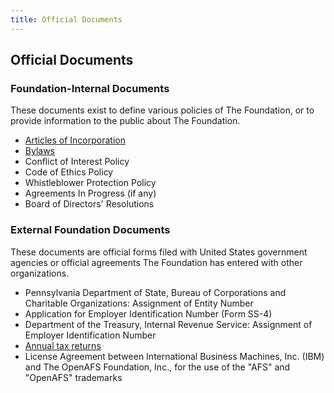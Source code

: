 ```yaml
---
title: Official Documents
---
```


## Official Documents ##

### Foundation-Internal Documents ###

These documents exist to define various policies of The Foundation, or to
provide information to the public about The Foundation.

* [Articles of Incorporation](openafs-foundation-incorporation.pdf)
* [Bylaws](openafs-foundation-bylaws.pdf)
* Conflict of Interest Policy
* Code of Ethics Policy
* Whistleblower Protection Policy
* Agreements In Progress (if any)
* Board of Directors' Resolutions

### External Foundation Documents ###

These documents are official forms filed with United States government agencies or official
agreements The Foundation has entered with other organizations.

* Pennsylvania Department of State, Bureau of Corporations and Charitable Organizations: Assignment of Entity Number
* Application for Employer Identification Number (Form SS-4)
* Department of the Treasury, Internal Revenue Service: Assignment of Employer Identification Number
* [Annual tax returns](finances/)
* License Agreement between International Business Machines, Inc. (IBM) and The OpenAFS Foundation, Inc., for the use of the "AFS" and "OpenAFS" trademarks
